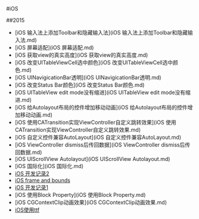 #iOS

##2015
- [iOS 输入法上添加Toolbar和隐藏输入法](iOS 输入法上添加Toolbar和隐藏输入法.md)
- [iOS 屏幕适配](iOS 屏幕适配.md)
- [iOS 获取view的真实高度](iOS 获取view的真实高度.md)
- [iOS 改变UITableViewCell选中颜色](iOS 改变UITableViewCell选中颜色.md)
- [iOS UINavigicationBar透明](iOS UINavigicationBar透明.md)
- [iOS 改变Status Bar颜色](iOS 改变Status Bar颜色.md)
- [iOS UITableView edit mode没有缩进](iOS UITableView edit mode没有缩进.md)
- [iOS 给Autolayout布局的控件增加移动动画](iOS 给Autolayout布局的控件增加移动动画.md)
- [iOS 使用CATransition实现ViewController自定义跳转效果](iOS 使用CATransition实现ViewController自定义跳转效果.md)
- [iOS 自定义控件兼容AutoLayout](iOS 自定义控件兼容AutoLayout.md)
- [iOS ViewController dismiss后传回数据](iOS ViewController dismiss后传回数据.md)
- [iOS UIScrollView Autolayout](iOS UIScrollView Autolayout.md)
- [iOS 国际化](iOS 国际化.md)
- [iOS 开发记录2](iOS开发记录2.md)
- [iOS frame and bounds](http://stackoverflow.com/questions/1210047/cocoa-whats-the-difference-between-the-frame-and-the-bounds)
- [iOS 开发记录1](iOS开发记录1.md)
- [iOS 使用Block Property](iOS 使用Block Property.md)
- [iOS CGContextClip动画效果](iOS CGContextClip动画效果.md)
- [iOS使用ttf](ios使用ttf.md)
